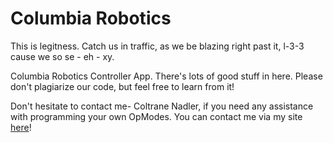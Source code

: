 # Columbia Robotics  
This is legitness. Catch us in traffic, as we be blazing right past it, l-3-3 cause we so se - eh - xy.  
  
Columbia Robotics Controller App. There's lots of good stuff in here. Please don't plagiarize our code, but feel free to learn from it!
  
Don't hesitate to contact me- Coltrane Nadler, if you need any assistance with programming your own OpModes. You can contact me via my site [here](https://www.coltranenadler.com)!
